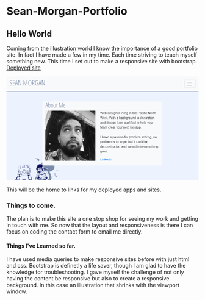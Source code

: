 # Sean-Morgan-Portfolio

## Hello World
Coming from the illustration world I know the importance of a good portfolio site. In fact I have made a few in my time. Each time striving to teach myself something new. This time I set out to make a responsive site with bootstrap. [Deployed site](https://insideseanshead.github.io/Sean-Morgan-Portfolio/)

![Screen Shot](/image/screenshot.png)

This will be the home to links for my deployed apps and sites. 

### Things to come.
The plan is to make this site a one stop shop for seeing my work and getting in touch with me. So now that the layout and responsiveness is there I can focus on coding the contact form to email me directly.

#### Things I've Learned so far.
I have used media queries to make responsive sites before with just html and css. Bootstrap is definetly a life saver, though I am glad to have the knowledge for troubleshooting. I gave myself the challenge of not only having the content be responsive but also to create a responsive background. In this case an illustration that shrinks with the viewport window.
